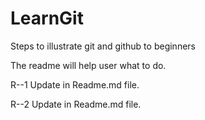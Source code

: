 # LearnGit
Steps to illustrate git and github to beginners

The readme will help user what to do.

R--1 Update in Readme.md file.

R--2 Update in Readme.md file.